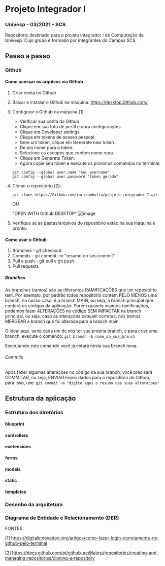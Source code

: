 
#  Projeto Integrador I
### Univesp - 03/2021 - SCS
Repositório destinado para o projeto integrador I de Computação da Univesp. Cujo grupo é formado por integrantes do Campus SCS.


## Passo a passo

### Github
#### Como acessar os arquivos via Github
1. Criar conta no Github
2. Baixar e instalar o Github na máquina: https://desktop.Github.com/
3. Configurar o Github na máquina [1]
   - Verificar sua conta do Github
   - Clique em sua foto de perfil e abra configurações.
   - Clique em Developer settings
   - Clique em tokens de acesso pessoal.
   - Gere um token, clique em Generate new token .
   - De um nome para o token.
   - Selecione os escopos que contém nome repo.
   - Clique em Generate Token.
   - Agora copie seu token e execute os próximos comandos no terminal:
   
   ```
   git config --global user.name "seu username"
   git config --global user.password "token gerado"
   ```

4. Clonar o repositório [2]:

    `git clone https://Github.com/iurizambotto/projeto-integrador-I.git`
    
    OU
    
    "OPEN WITH Github DESKTOP" 
    ![image](https://user-images.githubusercontent.com/51412949/139102667-9cde37ef-43d6-455b-a54d-7ec8dba7078c.png)
   
5. Verifique se as pastas/arquivos do repositório estão na sua máquina e pronto.


#### Como usar o Github
1. Branches - git checkout
2. Commits - git commit -m "resumo do seu commit"
3. Pull e push - git pull e git push
4. Pull requests

##### Branches
As branches (ramos) são as diferentes RAMIFICAÇÕES que um repositório tem. Por exemplo, por padrão todos repositório contém PELO MENOS uma branch, no nosso caso, é a branch MAIN, ou seja, a branch principal que conterá os códigos da aplicação.
Porém quando usamos ramificações, podemos fazer ALTERAÇÕES no código SEM IMPACTAR na branch principal, ou seja, caso as alterações estejam corretas, nós iremos MERGEAR a branch que foi alterada para a branch main.

O ideal aqui, seria cada um de nós ter sua própria branch, e para criar uma branch, execute o comando:
`git branch -b nome_da_sua_branch`

Executando este comando você já estará nesta sua branch nova.

###### Commits
Após fazer algumas alterações no código da sua branch, você precisará COMMITAR, ou seja, ENVIAR esses dados para o repositório do Github, para isso, use:
`git commit -m "digite aqui o resumo das suas alteracoes"`

## Estrutura da aplicação
### Estrutura dos diretórios

#### blueprint

#### controllers

#### exetensions

#### forms

#### models

#### static

#### templates


### Desenho da arquitetura

### Diagrama de Entidade e Relacionamento (DER)





FONTES:

[1] https://digitalinnovation.one/artigos/como-fazer-login-corretamente-no-github-pelo-terminal

[2] https://docs.github.com/pt/github-ae@latest/repositories/creating-and-managing-repositories/cloning-a-repository
